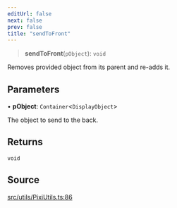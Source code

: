 ```yaml
---
editUrl: false
next: false
prev: false
title: "sendToFront"
---
```


> **sendToFront**(`pObject`): `void`

Removes provided object from its parent and re-adds it.

## Parameters

• **pObject**: `Container`\<`DisplayObject`\>

The object to send to the back.

## Returns

`void`

## Source

[src/utils/PixiUtils.ts:86](https://github.com/relishinc/dill-pixel/blob/10f512f7f577ca5e74162827f11215b28df5ca97/src/utils/PixiUtils.ts#L86)
